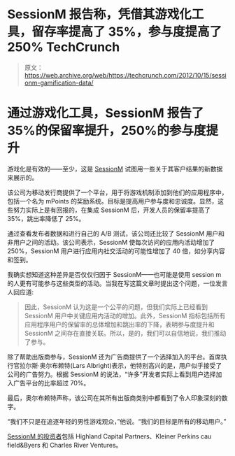 # SessionM 报告称，凭借其游戏化工具，留存率提高了 35%，参与度提高了 250% TechCrunch

> 原文：<https://web.archive.org/web/https://techcrunch.com/2012/10/15/sessionm-gamification-data/>

# 通过游戏化工具，SessionM 报告了 35%的保留率提升，250%的参与度提升

游戏化是有效的——至少，这是 [SessionM](https://web.archive.org/web/20221209201032/http://www.sessionm.com/) 试图用一些关于其客户结果的新数据来展示的。

该公司为移动发行商提供了一个平台，用于将游戏机制添加到他们的应用程序中，包括一个名为 mPoints 的奖励系统。目标是提高用户参与度和忠诚度。显然，这些努力实际上是有回报的，在集成 SessionM 后，开发人员的保留率提高了 35%，跳出率降低了 25%。

通过查看发布者数据和进行自己的 A/B 测试，该公司还比较了 SessionM 用户和非用户之间的活动。该公司表示，SessionM 使每次访问的应用内活动增加了 250%，SessionM 用户进行应用内社交活动的可能性增加了 40 倍，如分享内容和签到。

我确实想知道这种差异是否仅仅归因于 SessionM——也可能是使用 session m 的人更有可能参与这些类型的活动。当我在写这篇文章时提出这个问题，一位发言人回应道:

> 因此，SessionM 认为这是一个公平的问题，但我们实际上已经看到 SessionM 用户中关键应用内活动的增加。此外，SessionM 指标包括所有应用程序用户的保留率的总体增加和跳出率的下降，表明参与度提升和 SessionM 之间存在直接关联。所以，是的，我们可以自信地说，我们推动了参与。

除了帮助出版商参与，SessionM 还为广告商提供了一个选择加入的平台。首席执行官拉尔斯·奥尔布赖特(Lars Albright)表示，他特别高兴的是，用户似乎接受了公司的广告努力。根据 SessionM 的说法，“许多”开发者实际上看到用户选择加入广告平台的比率超过 70%。

最后，奥尔布赖特声称，该公司在其所有出版商类别中都看到了令人印象深刻的数字。

“我们不只是在追逐年轻的男性游戏观众，”他说。“我们的目标是所有的移动用户。”

[SessionM 的投资者](https://web.archive.org/web/20221209201032/https://beta.techcrunch.com/2012/05/08/sessionm-series-b/)包括 Highland Capital Partners、Kleiner Perkins cau field&Byers 和 Charles River Ventures。